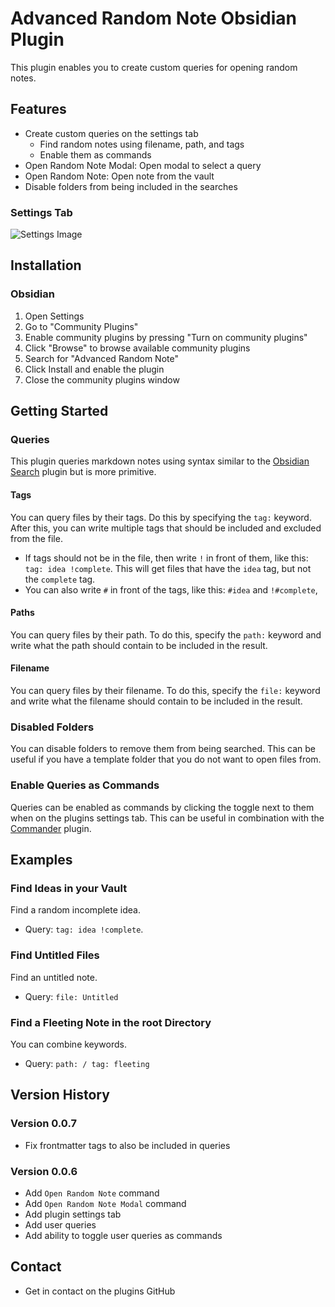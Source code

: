 # Advanced Random Note Obsidian Plugin

This plugin enables you to create custom queries for opening random notes.

## Features

-   Create custom queries on the settings tab
    -   Find random notes using filename, path, and tags
    -   Enable them as commands
-   Open Random Note Modal: Open modal to select a query
-   Open Random Note: Open note from the vault
-   Disable folders from being included in the searches

### Settings Tab

![Settings Image](https://raw.githubusercontent.com/karstenpedersen/obsidian-advanced-random-note/master/settings-screenshot.png)

## Installation

### Obsidian

1.  Open Settings
2.  Go to "Community Plugins"
3.  Enable community plugins by pressing "Turn on community plugins"
4.  Click "Browse" to browse available community plugins
5.  Search for "Advanced Random Note"
6.  Click Install and enable the plugin
7.  Close the community plugins window

## Getting Started

### Queries

This plugin queries markdown notes using syntax similar to the [Obsidian Search](https://help.obsidian.md/Plugins/Search) plugin but is more primitive.

#### Tags

You can query files by their tags. Do this by specifying the `tag:` keyword. After this, you can write multiple tags that should be included and excluded from the file.

-   If tags should not be in the file, then write `!` in front of them, like this: `tag: idea !complete`. This will get files that have the `idea` tag, but not the `complete` tag.
-   You can also write `#` in front of the tags, like this: `#idea` and `!#complete`,

#### Paths

You can query files by their path. To do this, specify the `path:` keyword and write what the path should contain to be included in the result.

#### Filename

You can query files by their filename. To do this, specify the `file:` keyword and write what the filename should contain to be included in the result.

### Disabled Folders

You can disable folders to remove them from being searched. This can be useful if you have a template folder that you do not want to open files from.

### Enable Queries as Commands

Queries can be enabled as commands by clicking the toggle next to them when on the plugins settings tab. This can be useful in combination with the [Commander](https://github.com/phibr0/obsidian-commander) plugin.

## Examples

### Find Ideas in your Vault

Find a random incomplete idea.

-   Query: `tag: idea !complete`.

### Find Untitled Files

Find an untitled note.

-   Query: `file: Untitled`

### Find a Fleeting Note in the root Directory

You can combine keywords.

-   Query: `path: / tag: fleeting`

## Version History

### Version 0.0.7

- Fix frontmatter tags to also be included in queries

### Version 0.0.6

-   Add `Open Random Note` command
-   Add `Open Random Note Modal` command
-   Add plugin settings tab
-   Add user queries
-   Add ability to toggle user queries as commands

## Contact

-   Get in contact on the plugins GitHub
